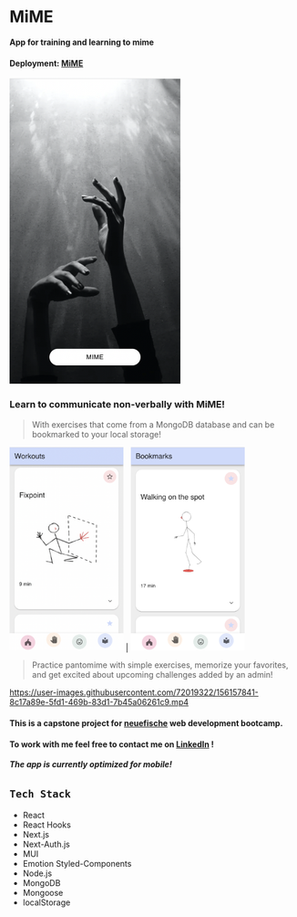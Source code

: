 # MiME

**App for training and learning to mime**

#### Deployment: [MiME](https://mime-training-app.hannahsenft.com/)

<img src="public/hs-nf-capstone-mime-app-1.png" alt="Mime App Landing Page" width="300"/>

<!-- ![Mime App Landing Page](/public/hs-nf-capstone-mime-app-1.png) -->

### **Learn to communicate non-verbally with MiME!**

> With exercises that come from a MongoDB database and can be bookmarked to your local storage!

<img src="public/hs-nf-capstone-mime-app-2.png" alt="Mime App Workouts" width="200"/> |
<img src="public/hs-nf-capstone-mime-app-3.png" alt="Mime App Bookmarks" width="200"/>

> Practice pantomime with simple exercises, memorize your favorites, and get excited about upcoming challenges added by an admin!


https://user-images.githubusercontent.com/72019322/156157841-8c17a89e-5fd1-469b-83d1-7b45a06261c9.mp4


#### This is a capstone project for [neuefische](https://www.neuefische.de/) web development bootcamp.

#### To work with me feel free to contact me on [LinkedIn](https://www.linkedin.com/in/hannah-senft/) !

**_The app is currently optimized for mobile!_**

## `Tech Stack`

- React
- React Hooks
- Next.js
- Next-Auth.js
- MUI
- Emotion Styled-Components
- Node.js
- MongoDB
- Mongoose
- localStorage
